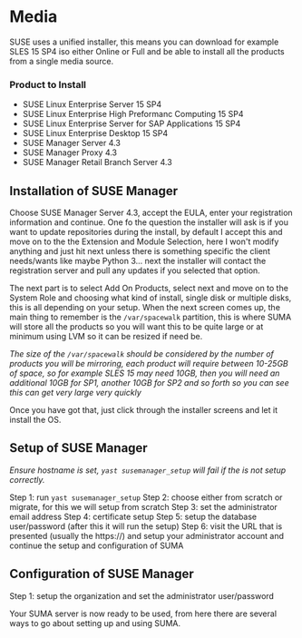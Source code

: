 # Media

SUSE uses a unified installer, this means you can download for example SLES 15 SP4 iso
either Online or Full and be able to install all the products from a single media source.

### Product to Install

* SUSE Linux Enterprise Server 15 SP4
* SUSE Linux Enterprise High Preformanc Computing 15 SP4
* SUSE Linux Enterprise Server for SAP Applications 15 SP4
* SUSE Linux Enterprise Desktop 15 SP4
* SUSE Manager Server 4.3
* SUSE Manager Proxy 4.3
* SUSE Manager Retail Branch Server 4.3

## Installation of SUSE Manager

Choose SUSE Manager Server 4.3, accept the EULA, enter your registration information and continue.
One fo the question the installer will ask is if you want to update repositories during the install,
by default I accept this and move on to the the Extension and Module Selection, here I won't 
modify anything and just hit next unless there is something specific the client needs/wants like
maybe Python 3... next the installer will contact the registration server and pull any updates if
you selected that option.

The next part is to select Add On Products, select next and move on to the System Role and choosing
what kind of install, single disk or multiple disks, this is all depending on your setup. When the
next screen comes up, the main thing to remember is the `/var/spacewalk` partition, this is where
SUMA will store all the products so you will want this to be quite large or at minimum using LVM so 
it can be resized if need be.

*The size of the `/var/spacewalk` should be considered by the number of products you will be mirroring,
each product will require between 10-25GB of space, so for example SLES 15 may need 10GB, then you
will need an additional 10GB for SP1, another 10GB for SP2 and so forth so you can see this can get 
very large very quickly*

Once you have got that, just click through the installer screens and let it install the OS.

## Setup of SUSE Manager

*Ensure hostname is set, `yast susemanager_setup` will fail if the <fqdn> is not setup correctly.*

Step 1: run `yast susemanager_setup`
Step 2: choose either from scratch or migrate, for this we will setup from scratch
Step 3: set the administrator email address
Step 4: certificate setup
Step 5: setup the database user/password (after this it will run the setup)
Step 6: visit the URL that is presented (usually the https://<fqdn>) and setup your administrator account
        and continue the setup and configuration of SUMA

## Configuration of SUSE Manager
Step 1: setup the organization and set the administrator user/password

Your SUMA server is now ready to be used, from here there are several ways to go about setting up and
using SUMA.
